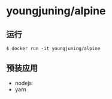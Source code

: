 # youngjuning/alpine

## 运行

```shell
$ docker run -it youngjuning/alpine
```

## 预装应用

- nodejs
- yarn

